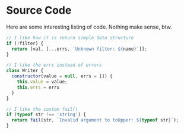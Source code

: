 # Source Code

Here are some interesting listing of code. Nothing make sense, btw.

```js
// I like how it is return simple data structure
if (!filter) {
  return [val, [...errs, `Unknown filter: ${name}`]];
}

// I like the errs instead of errors
class Writer {
  constructor(value = null, errs = []) {
    this.value = value;
    this.errs = errs
  }
}

// I like the custom fail()
if (typeof str !== 'string') {
  return fail(str, `Invalid argument to toUpper: ${typeof str}`);
}
```